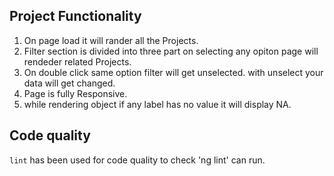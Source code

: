 ## Project Functionality

1. On page load it will rander all the Projects.
2. Filter section is divided into three part on selecting any opiton page will rendeder related Projects.
3. On double click same option filter will get unselected. with unselect your data will get changed.
4. Page is fully Responsive.
5. while rendering object if any label has no value it will display NA.

## Code quality 

`lint` has been used for code quality to check 'ng lint' can run.



